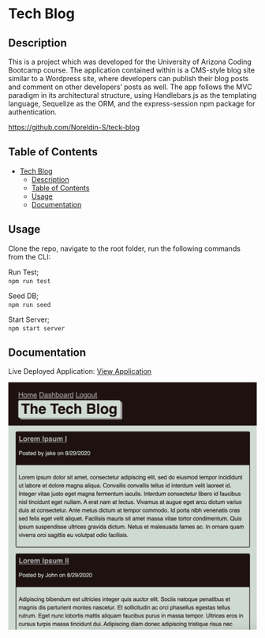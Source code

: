 # Tech Blog

## Description 

This is a project which was developed for the University of Arizona Coding Bootcamp course. The application contained within is a CMS-style blog site similar to a Wordpress site, where developers can publish their blog posts and comment on other developers’ posts as well. The app follows the MVC paradigm in its architectural structure, using Handlebars.js as the templating language, Sequelize as the ORM, and the express-session npm package for authentication.

https://github.com/Noreldin-S/teck-blog

## Table of Contents 

- [Tech Blog](#tech-blog)
  - [Description](#description)
  - [Table of Contents](#table-of-contents)
  - [Usage](#usage)
  - [Documentation](#documentation)

## Usage 

Clone the repo, navigate to the root folder, run the following commands from the CLI:     

Run Test;    
`npm run test`     

Seed DB;   
`npm run seed`     

Start Server;     
`npm start server`     

## Documentation

Live Deployed Application: [View Application](https://techblogerz.herokuapp.com/ "Live Deploy")      

![Screenshot](doc/proof.png?raw=true "Proof of Application")   